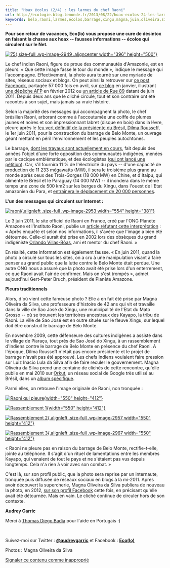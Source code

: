 ```yaml
---
title: "Hoax écolos (2/4) : les larmes du chef Raoni"
url: http://ecologie.blog.lemonde.fr/2013/08/22/hoax-ecolos-24-les-larmes-du-chef-raoni/
keywords: belo,raoni,larmes,écolos,barrage,xingu,magna,juin,oliveira,silva,24,hoax,monte,chef
---
```

**Pour son retour de vacances, Eco(lo) vous propose une cure de désintox en faisant la chasse aux hoax -- fausses informations -- écolos qui circulent sur le Net.**

[![](http://ecologie.blog.lemonde.fr/files/2013/08/75.jpg "75"){.size-full .wp-image-2949 .aligncenter width="396" height="500"}](http://ecologie.blog.lemonde.fr/files/2013/08/75.jpg)

Le chef indien Raoni, figure de proue des communautés d'Amazonie, est en pleurs. « Que cette image fasse le tour du monde », indique le message qui l'accompagne. Effectivement, la photo aura tourné sur une myriade de sites, réseaux sociaux et blogs. On peut ainsi la retrouver sur [ce post Facebook](https://www.facebook.com/photo.php?fbid=517700024961187&set=a.437922809605576.101691.437914566273067&type=1&theater), partagée 57 000 fois en avril, sur [ce blog](http://lesoufflecestmavie.unblog.fr/2013/01/15/cri-dindignation-sauvons-la-tribu-kayapo-de-lextinction-vite-que-cette-image-fasse-le-tour-du-monde/) en janvier, illustrant [une dépêche AFP](http://www.tahiti-infos.com/Bresil-le-chef-indien-Raoni-lance-un-cri-d-alarme-sur-le-sort-de-son-peuple_a41268.html) en février 2012 ou [un article de Rue 89](http://www.rue89.com/2011/06/02/le-bresil-autorise-un-barrage-geant-les-larmes-dun-chef-indien-207481) datant de juin 2011. Depuis deux ans que le cliché circule, tout et son contraire ont été racontés à son sujet, mais jamais sa vraie histoire.

Selon la majorité des messages qui accompagnent la photo, le chef brésilien Raoni, arborant comme à l'accoutumée une coiffe de plumes jaunes et noires et son impressionnant labret (disque en bois) dans la lèvre, pleure après le [feu vert définitif de la présidente du Brésil, Dilma Rousseff](www.lemonde.fr/planete/article/2011/06/01/feu-vert-definitif-a-la-construction-d-un-barrage-geant-en-amazonie_1530678_3244.html), le 1er juin 2011, pour la construction du barrage de Belo Monte, un ouvrage géant mettant en péril l'environnement et les peuples autochtones.

Le barrage, [dont les travaux sont actuellement en cours](http://www.lemonde.fr/ameriques/article/2012/10/19/bresil-la-construction-du-barrage-geant-de-belo-monte-reprend-malgre-les-protestations_1778101_3222.html), fait depuis des années l'objet d'une forte opposition des communautés indigènes, menées par le cacique emblématique, et des écologistes ([qui ont lancé une pétition](http://raoni.com/actualites-40.php)). Car, s'il fournira 11 % de l'électricité du pays -- d'une capacité de production de 11 233 mégawatts (MW), il sera le troisième plus grand au monde après ceux des Trois-Gorges (18 000 MW) en Chine, et d'Itaipu, qui alimente le Brésil et le Paraguay (14 000 MW) -- il inondera dans le même temps une zone de 500 km2 sur les berges du Xingu, dans l'ouest de l'Etat amazonien du Para, et [entraînera le déplacement de 20 000 personnes](http://www.lemonde.fr/idees/article/2012/08/16/belo-monte-le-barrage-geant-de-la-discorde_1746723_3232.html).

**L'un des messages qui circulent sur Internet :**

[![](http://ecologie.blog.lemonde.fr/files/2013/08/raoni.jpg "raoni"){.alignleft .size-full .wp-image-2953 width="554" height="381"}](http://ecologie.blog.lemonde.fr/files/2013/08/raoni.jpg)

Le 3 juin 2011, le site officiel de Raoni en France, créé par l'ONG Planète Amazone et l'Instituto Raoni, publie un [article réfutant cette interprétation](http://raoni.com/actualites-75.php) : « Après enquête et selon nos informations, il s'avère que l'image a bien été détournée. Celle-ci aurait été prise en 2002 lors des obsèques du grand indigéniste [Orlando Villas-Bôas](http://pt.wikipedia.org/wiki/Orlando_Villas-B%C3%B4as), ami et mentor du chef Raoni. »

En réalité, cette information est également fausse. « En juin 2011, quand la photo a circulé sur tous les sites, on a cru à une manipulation visant à faire penser au grand public que la lutte contre le Belo Monte était perdue. Une autre ONG nous a assuré que la photo avait été prise lors d'un enterrement, ce que Raoni avait l'air de confirmer. Mais on s'est trompés », admet aujourd'hui Gert-Peter Bruch, président de Planète Amazone.

**Pleurs traditionnels**

Alors, d'où vient cette fameuse photo ? Elle a en fait été prise par Magna Oliveira da Silva, une professeure d'histoire de 42 ans qui vit et travaille dans la ville de Sao José do Xingu, une municipalité de l'Etat du Mato Grosso -- où se trouvent les territoires ancestraux des Kayapo, la tribu de Raoni. La ville de Sao José est en outre située sur le fleuve Xingu, sur lequel doit être construit le barrage de Belo Monte.

En novembre 2009, cette défenseure des cultures indigènes a assisté dans le village de Piaraçu, tout près de Sao José do Xingu, à un rassemblement d'Indiens contre le barrage de Belo Monte en présence du chef Raoni. A l'époque, Dilma Rousseff n'était pas encore présidente et le projet de barrage n'avait pas été approuvé. Les chefs Indiens voulaient faire pression sur Luiz Inacio Lula da Silva afin de faire reculer le gouvernement. Magna Oliveira da Silva prend une centaine de clichés de cette rencontre, qu'elle publie en mai 2010 sur [Orkut](http://www.orkut.com/Main#Profile?uid=14991644189818413405), un réseau social de Google très utilisé au Brésil, dans un [album spécifique](http://www.orkut.com/Main#Album?uid=14991644189818413405&aid=1273738160).

Parmi elles, on retrouve l'image originale de Raoni, non tronquée :

[![](http://ecologie.blog.lemonde.fr/files/2013/08/W6UMidDE6y7yG8ieSTaVoogDAFoAm1T1UMahqv3GZ9Obv3kYBkcfqsCUTURr-e1377165706624.jpg "Raoni qui pleure"){width="550" height="412"}](http://ecologie.blog.lemonde.fr/files/2013/08/W6UMidDE6y7yG8ieSTaVoogDAFoAm1T1UMahqv3GZ9Obv3kYBkcfqsCUTURr.jpg)

[![](http://ecologie.blog.lemonde.fr/files/2013/08/wXipzbmS0hyRuAhZGbsVZl_aHi8Am1T1UI2GGDXyWwYLAXZG9qdqli7du_K2-e1377165800841.jpg "Rassemblement 1"){width="550" height="412"}](http://ecologie.blog.lemonde.fr/files/2013/08/wXipzbmS0hyRuAhZGbsVZl_aHi8Am1T1UI2GGDXyWwYLAXZG9qdqli7du_K2-e1377165800841.jpg)

[![](http://ecologie.blog.lemonde.fr/files/2013/08/WTP_KX6D1vij8Ku3WiMRpNSvnDEAm1T1UH9LMSxPFacnmdFC-djYTL-CQGij-e1377165682656.jpg "Rassemblement 2"){.alignleft .size-full .wp-image-2957 width="550" height="412"}](http://ecologie.blog.lemonde.fr/files/2013/08/WTP_KX6D1vij8Ku3WiMRpNSvnDEAm1T1UH9LMSxPFacnmdFC-djYTL-CQGij.jpg)

[![](http://ecologie.blog.lemonde.fr/files/2013/08/PQAAAAHPC7zAy7iKA2b5LurMdOaR7AeNDMSGmBlrxdZCMatF7vr-swd7j4tPXtblbezMlyEKIdwIhuQ8NAtsWUKABqsAm1T1UKC5zYUS3N8bw6SHv0SK7oIHsN2A1-e1377175385523.jpg "Rassemblement 3"){.alignleft .size-full .wp-image-2967 width="550" height="412"}](http://ecologie.blog.lemonde.fr/files/2013/08/PQAAAAHPC7zAy7iKA2b5LurMdOaR7AeNDMSGmBlrxdZCMatF7vr-swd7j4tPXtblbezMlyEKIdwIhuQ8NAtsWUKABqsAm1T1UKC5zYUS3N8bw6SHv0SK7oIHsN2A1.jpg)

« Raoni ne pleure pas en raison du barrage de Belo Monte, rectifie-t-elle, jointe au téléphone. Il s'agit d'un rituel de lamentations entre les membres Kayapo, qui venaient de tout le pays et ne s'étaient pas vus depuis longtemps. Cela n'a rien à voir avec son combat. »

C'est là, sur son profil public, que la photo sera reprise par un internaute, tronquée puis diffusée de réseaux sociaux en blogs à la mi-2011. Après avoir découvert la supercherie, Magna Oliveira da Silva publiera de nouveau la photo, en 2012, [sur son profil Facebook](https://www.facebook.com/photo.php?fbid=10151102504297641&set=pb.776342640.-2207520000.1377099274.&type=3&theater) cette fois, en précisant qu'elle avait été détournée. Mais en vain. Le cliché continue de circuler hors de son contexte.

**Audrey Garric**

Merci à [Thomas Diego Badia](http://twitter.com/ThDBa) pour l'aide en Portugais :)

 

Suivez-moi sur Twitter : **[\@audreygarric](https://twitter.com/#%21/audreygarric)** et Facebook : **[Eco(lo)](http://www.facebook.com/pages/Ecolo/134569496659508)**

Photos : Magna Oliveira da Silva

[Signaler ce contenu comme inapproprié](http://www.contact-moderation.com/abuse.asp?origine=LM&language=FR&content_id=blog-1820965)
